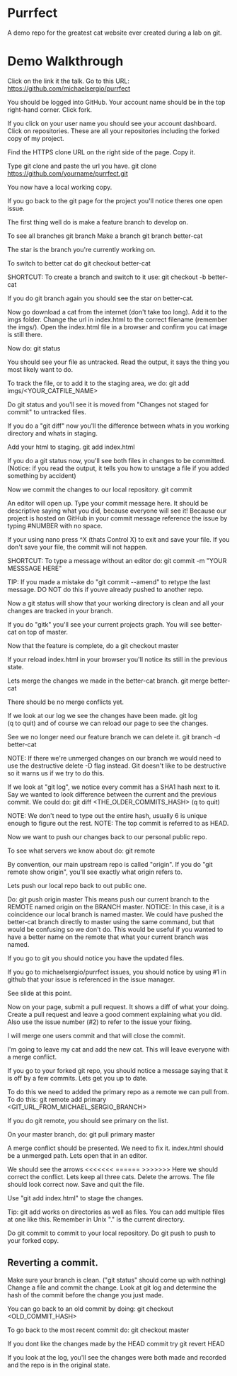 Purrfect
========

A demo repo for the greatest cat website ever created during a lab on git.

# Demo Walkthrough

Click on the link it the talk.
    Go to this URL:
    https://github.com/michaelsergio/purrfect

You should be logged into GitHub.
Your account name should be in the top right-hand corner.
Click fork. 

If you click on your user name you should see your account dashboard.
Click on repositories. 
These are all your repositories including the forked copy of my project.

Find the HTTPS clone URL on the right side of the page. Copy it.

Type git clone and paste the url you have.
    git clone https://github.com/yourname/purrfect.git

You now have a local working copy.

If you go back to the git page for the project you'll notice theres one open
issue.

The first thing well do is make a feature branch to develop on.

To see all branches
    git branch 
Make a branch
    git branch better-cat

The star is the branch you're currently working on.

To switch to better cat do
    git checkout better-cat

SHORTCUT: To create a branch and switch to it use:
          git checkout -b better-cat

If you do git branch again you should see the star on better-cat.

Now go download a cat from the internet (don't take too long).
Add it to the imgs folder.
Change the url in index.html to the correct filename (remember the imgs/).
Open the index.html file in a browser and confirm you cat image is still there.

Now do:
    git status

You should see your file as untracked.
Read the output, it says the thing you most likely want to do.

To track the file, or to add it to the staging area, we do:
    git add imgs/<YOUR_CATFILE_NAME>

Do git status and you'll see it is moved from "Changes not staged for commit"
to untracked files.

  If you do a "git diff" now you'll the difference between whats in you working
  directory and whats in staging.

Add your html to staging.
    git add index.html

If you do a git status now, you'll see both files in changes to be committed.
(Notice: if you read the output, it tells you how to unstage a file if you added
 something by accident)

Now we commit the changes to our local repository.
    git commit 

An editor will open up. Type your commit message here.
It should be descriptive saying what you did, because everyone will see it!
Because our project is hosted on GitHub in your commit message reference the
issue by typing #NUMBER with no space.

If your using nano press ^X (thats Control X) to exit and save your file.
If you don't save your file, the commit will not happen.

SHORTCUT: To type a message without an editor do:
          git commit -m "YOUR MESSSAGE HERE"

TIP: If you made a mistake do "git commit --amend" to retype the last message.
     DO NOT do this if youve already pushed to another repo.

Now a git status will show that your working directory is clean and all your
changes are tracked in your branch.

If you do "gitk" you'll see your current projects graph.
You will see better-cat on top of master.

Now that the feature is complete, do a 
    git checkout master

If your reload index.html in your browser you'll notice its still in the
previous state.

Lets merge the changes we made in the better-cat branch.
    git merge better-cat

There should be no merge conflicts yet.

If we look at our log we see the changes have been made.
    git log  
    (q to quit)
and of course we can reload our page to see the changes.

See we no longer need our feature branch we can delete it.
    git branch -d better-cat

NOTE: If there we're unmerged changes on our branch we would need to use the 
      destructive delete -D flag instead. Git doesn't like to be destructive so
      it warns us if we try to do this.

If we look at "git log", we notice every commit has a SHA1 hash next to it.
Say we wanted to look difference between the current and the previous commit.
We could do:
     git diff <THE_OLDER_COMMITS_HASH>
     (q to quit)

NOTE: We don't need to type out the entire hash, usually 6 is unique 
      enough to figure out the rest.
NOTE: The top commit is referred to as HEAD.


Now we want to push our changes back to our personal public repo.

To see what servers we know about do:
     git remote

By convention, our main upstream repo is called "origin".
If you do "git remote show origin", you'll see exactly what origin refers to.

Lets push our local repo back to out public one.

Do:
   git push origin master
This means push our current branch to the REMOTE named origin on the 
BRANCH master.
NOTICE: In this case, it is a coincidence our local branch is named master.
        We could have pushed the better-cat branch directly to master using the
        same command, but that would be confusing so we don't do. This would be
        useful if you wanted to have a better name on the remote that what your
        current branch was named.

If you go to git you should notice you have the updated files.

If you go to michaelsergio/purrfect issues, you should notice by using #1 in
github that your issue is referenced in the issue manager.

See slide at this point.


Now on your page, submit a pull request.
It shows a diff of what your doing.
Create a pull request and leave a good comment explaining what you did.
Also use the issue number (#2) to refer to the issue your fixing.

I will merge one users commit and that will close the commit.

I'm going to leave my cat and add the new cat.
This will leave everyone with a merge conflict.

If you go to your forked git repo, you should notice a message saying that it is
off by a few commits. Lets get you up to date.

To do this we need to added the primary repo as a remote we can pull from.
To do this:
    git remote add primary <GIT_URL_FROM_MICHAEL_SERGIO_BRANCH>

If you do git remote, you should see primary on the list.

On your master branch, do:
    git pull primary master

A merge conflict should be presented. We need to fix it.
index.html should be a unmerged path.
Lets open that in an editor.

We should see the arrows <<<<<<< ====== >>>>>>>
Here we should correct the conflict.
Lets keep all three cats. Delete the arrows.
The file should look correct now.
Save and quit the file.

Use "git add index.html"  to stage the changes.

Tip: git add works on directories as well as files. You can add multiple files
     at one like this. Remember in Unix "." is the current directory.

Do git commit to commit to your local repository.
Do git push to push to your forked copy.




## Reverting a commit.
Make sure your branch is clean. ("git status" should come up with nothing)
Change a file and commit the change.
Look at git log and determine the hash of the commit before the change you just
made.

You can go back to an old commit by doing:
    git checkout <OLD_COMMIT_HASH>

To go back to the most recent commit do:
   git checkout master


If you dont like the changes made by the HEAD commit try
   git revert HEAD

If you look at the log, you'll see the changes were both made and recorded and
the repo is in the original state.
